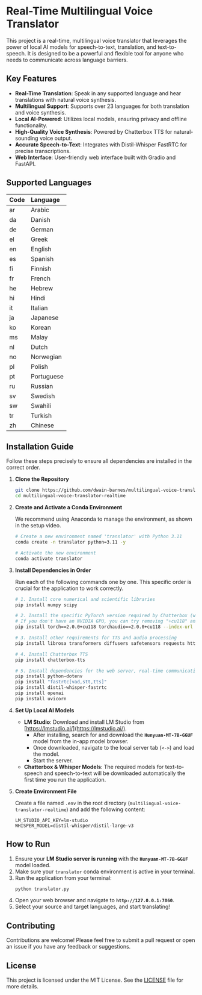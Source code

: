 # Real-Time Multilingual Voice Translator

This project is a real-time, multilingual voice translator that leverages the power of local AI models for speech-to-text, translation, and text-to-speech. It is designed to be a powerful and flexible tool for anyone who needs to communicate across language barriers.

## Key Features

-   **Real-Time Translation**: Speak in any supported language and hear translations with natural voice synthesis.
-   **Multilingual Support**: Supports over 23 languages for both translation and voice synthesis.
-   **Local AI-Powered**: Utilizes local models, ensuring privacy and offline functionality.
-   **High-Quality Voice Synthesis**: Powered by Chatterbox TTS for natural-sounding voice output.
-   **Accurate Speech-to-Text**: Integrates with Distil-Whisper FastRTC for precise transcriptions.
-   **Web Interface**: User-friendly web interface built with Gradio and FastAPI.

## Supported Languages

| Code | Language   |
|:-----|:-----------|
| ar   | Arabic     |
| da   | Danish     |
| de   | German     |
| el   | Greek      |
| en   | English    |
| es   | Spanish    |
| fi   | Finnish    |
| fr   | French     |
| he   | Hebrew     |
| hi   | Hindi      |
| it   | Italian    |
| ja   | Japanese   |
| ko   | Korean     |
| ms   | Malay      |
| nl   | Dutch      |
| no   | Norwegian  |
| pl   | Polish     |
| pt   | Portuguese |
| ru   | Russian    |
| sv   | Swedish    |
| sw   | Swahili    |
| tr   | Turkish    |
| zh   | Chinese    |

## Installation Guide

Follow these steps precisely to ensure all dependencies are installed in the correct order.

1.  **Clone the Repository**
    ```bash
    git clone https://github.com/dwain-barnes/multilingual-voice-translator-realtime.git
    cd multilingual-voice-translator-realtime
    ```

2.  **Create and Activate a Conda Environment**
    
    We recommend using Anaconda to manage the environment, as shown in the setup video.
    ```bash
    # Create a new environment named 'translator' with Python 3.11
    conda create -n translator python=3.11 -y

    # Activate the new environment
    conda activate translator
    ```

3.  **Install Dependencies in Order**

    Run each of the following commands one by one. This specific order is crucial for the application to work correctly.
    ```bash
    # 1. Install core numerical and scientific libraries
    pip install numpy scipy

    # 2. Install the specific PyTorch version required by Chatterbox (with CUDA 11.8)
    # If you don't have an NVIDIA GPU, you can try removing "+cu118" and the --index-url
    pip install torch==2.0.0+cu118 torchaudio==2.0.0+cu118 --index-url https://download.pytorch.org/whl/cu118

    # 3. Install other requirements for TTS and audio processing
    pip install librosa transformers diffusers safetensors requests httpx pyaudio

    # 4. Install Chatterbox TTS
    pip install chatterbox-tts

    # 5. Install dependencies for the web server, real-time communication, and STT
    pip install python-dotenv
    pip install "fastrtc[vad,stt,tts]"
    pip install distil-whisper-fastrtc
    pip install openai
    pip install uvicorn
    ```

4.  **Set Up Local AI Models**
    -   **LM Studio**: Download and install LM Studio from [https://lmstudio.ai/](https://lmstudio.ai/).
        -   After installing, search for and download the **`Hunyuan-MT-7B-GGUF`** model from the in-app model browser.
        -   Once downloaded, navigate to the local server tab (`<->`) and load the model.
        -   Start the server.
    -   **Chatterbox & Whisper Models**: The required models for text-to-speech and speech-to-text will be downloaded automatically the first time you run the application.

5.  **Create Environment File**

    Create a file named `.env` in the root directory (`multilingual-voice-translator-realtime`) and add the following content:
    ```    LM_STUDIO_BASE_URL=http://localhost:1234/v1
    LM_STUDIO_API_KEY=lm-studio
    WHISPER_MODEL=distil-whisper/distil-large-v3
    ```

## How to Run

1.  Ensure your **LM Studio server is running** with the **`Hunyuan-MT-7B-GGUF`** model loaded.
2.  Make sure your `translator` conda environment is active in your terminal.
3.  Run the application from your terminal:
    ```bash
    python translator.py
    ```
4.  Open your web browser and navigate to **`http://127.0.0.1:7860`**.
5.  Select your source and target languages, and start translating!

## Contributing

Contributions are welcome! Please feel free to submit a pull request or open an issue if you have any feedback or suggestions.

## License

This project is licensed under the MIT License. See the [LICENSE](LICENSE) file for more details.
